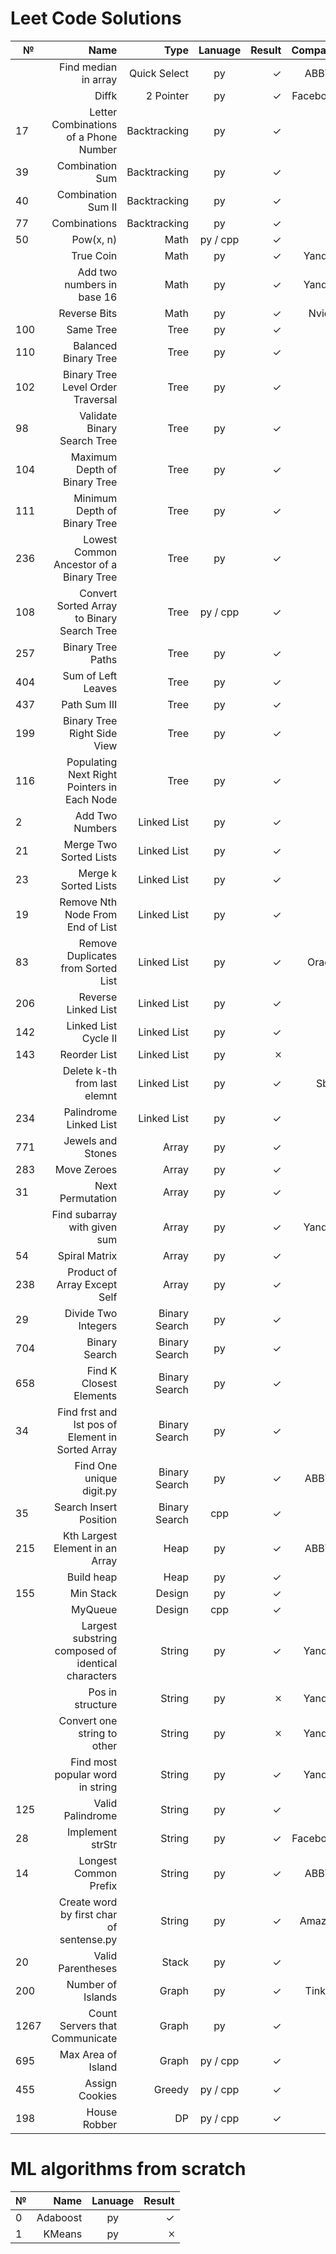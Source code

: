 # Leet Code Solutions #
|  №  | Name                                               | Type          |Lanuage         | Result | Company  |
|-----| --------------------------------------------------:|--------------:|:--------------:| ------:|---------:|
|     | Find median in array                               | Quick Select  | py             | ✓      | ABBYY    |
|     | Diffk                                              | 2 Pointer     | py             | ✓      | Facebook |
| 17  | Letter Combinations of a Phone Number              | Backtracking  | py             | ✓      |          |
| 39  | Combination Sum                                    | Backtracking  | py             | ✓      |          |
| 40  | Combination Sum II                                 | Backtracking  | py             | ✓      |          |
| 77  | Combinations                                       | Backtracking  | py             | ✓      |          |
| 50  | Pow(x, n)                                          | Math          | py / cpp       | ✓      |          |
|     | True Coin                                          | Math          | py             | ✓      | Yandex   |
|     | Add two numbers in base 16                         | Math          | py             | ✓      | Yandex   |
|     | Reverse Bits                                       | Math          | py             | ✓      | Nvidia   |
| 100 | Same Tree                                          | Tree          | py             | ✓      |          |
| 110 | Balanced Binary Tree                               | Tree          | py             | ✓      |          |
| 102 | Binary Tree Level Order Traversal                  | Tree          | py             | ✓      |          |
| 98  | Validate Binary Search Tree                        | Tree          | py             | ✓      |          |
| 104 | Maximum Depth of Binary Tree                       | Tree          | py             | ✓      |          |
| 111 | Minimum Depth of Binary Tree                       | Tree          | py             | ✓      |          |
| 236 | Lowest Common Ancestor of a Binary Tree            | Tree          | py             | ✓      |          |
| 108 | Convert Sorted Array to Binary Search Tree         | Tree          | py / cpp       | ✓      |          |
| 257 | Binary Tree Paths                                  | Tree          | py             | ✓      |          |
| 404 | Sum of Left Leaves                                 | Tree          | py             | ✓      |          |
| 437 | Path Sum III                                       | Tree          | py             | ✓      |          |
| 199 | Binary Tree Right Side View                        | Tree          | py             | ✓      |          |
| 116 | Populating Next Right Pointers in Each Node        | Tree          | py             | ✓      |          | 
|  2  | Add Two Numbers                                    | Linked List   | py             | ✓      |          |
|  21 | Merge Two Sorted Lists                             | Linked List   | py             | ✓      |          |
|  23 | Merge k Sorted Lists                               | Linked List   | py             | ✓      |          |
|  19 | Remove Nth Node From End of List                   | Linked List   | py             | ✓      |          |
|  83 | Remove Duplicates from Sorted List                 | Linked List   | py             | ✓      | Oracle   |
| 206 | Reverse Linked List                                | Linked List   | py             | ✓      |          |
| 142 | Linked List Cycle II                               | Linked List   | py             | ✓      |          |
| 143 | Reorder List                                       | Linked List   | py             | 🞪      |          |
|     | Delete k-th from last elemnt                       | Linked List   | py             | ✓      | Sber     |
| 234 | Palindrome Linked List                             | Linked List   | py             | ✓      |          |
| 771 | Jewels and Stones                                  | Array         | py             | ✓      |          |
| 283 | Move Zeroes                                        | Array         | py             | ✓      |          |
| 31  | Next Permutation                                   | Array         | py             | ✓      |          |
|     | Find subarray with given sum                       | Array         | py             | ✓      | Yandex   |
| 54  | Spiral Matrix                                      | Array         | py             | ✓      |          |
| 238 | Product of Array Except Self                       | Array         | py             | ✓      |          |
| 29  | Divide Two Integers                                | Binary Search | py             | ✓      |          |
| 704 | Binary Search                                      | Binary Search | py             | ✓      |          |
| 658  | Find K Closest Elements                           | Binary Search | py             | ✓      |          |
| 34  | Find frst and lst pos of Element in Sorted Array   | Binary Search | py             | ✓      |          |
|     | Find One unique digit.py                           | Binary Search | py             | ✓      |   ABBYY  |
| 35  | Search Insert Position                             | Binary Search | cpp            | ✓      |          |
| 215 | Kth Largest Element in an Array                    | Heap          | py             | ✓      |   ABBYY  |
|     | Build heap                                         | Heap          | py             | ✓      |          |
| 155 | Min Stack                                          | Design        | py             | ✓      |          |
|     | MyQueue                                            | Design        | cpp            | ✓      |          |
|     | Largest substring composed of identical characters | String        | py             | ✓      | Yandex   |
|     | Pos in structure                                   | String        | py             | 🞪      | Yandex   |
|     | Convert one string to other                        | String        | py             | 🞪      | Yandex   |
|     | Find most popular word in string                   | String        | py             | ✓      | Yandex   |
| 125 | Valid Palindrome                                   | String        | py             | ✓      |          |
| 28  | Implement strStr                                   | String        | py             | ✓      | Facebook |
| 14  | Longest Common Prefix                              | String        | py             | ✓      |   ABBYY  |
|     | Create word by first char of sentense.py           | String        | py             | ✓      |   Amazon |
| 20  | Valid Parentheses                                  | Stack         | py             |  ✓     |          |
| 200 | Number of Islands                                  | Graph         | py             |  ✓     | Tinkoff  |
| 1267| Count Servers that Communicate                     | Graph         | py             |  ✓     |          |
| 695 | Max Area of Island                                 | Graph         | py / cpp       |  ✓     |          |
| 455 | Assign Cookies                                     | Greedy        | py / cpp       |  ✓     |          |
| 198 | House Robber                                       | DP            | py / cpp       |  ✓     |          | 

# ML algorithms from scratch #
|  №  | Name                                               |Lanuage         | Result |
|-----| --------------------------------------------------:|:--------------:| ------:|
|  0   | Adaboost                                          | py             | ✓      |
|  1   | KMeans                                            | py             | 🞪      |
